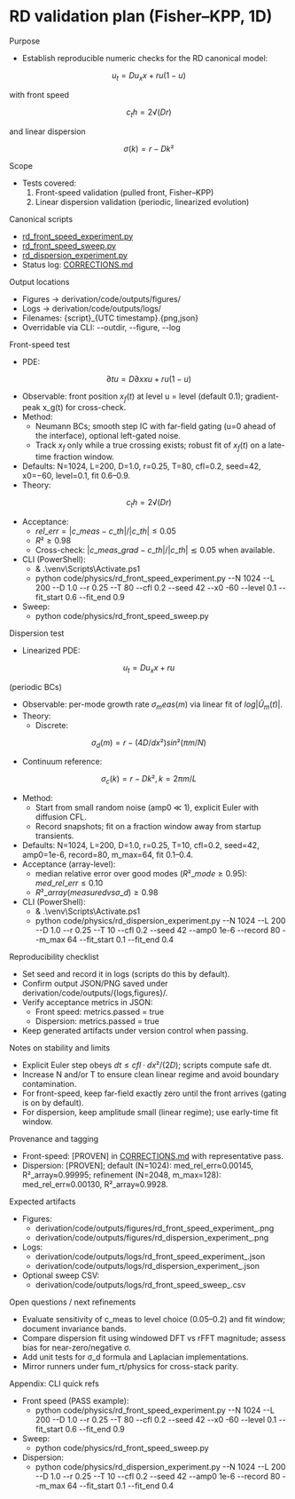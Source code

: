 # RD validation plan (Fisher–KPP, 1D)

Purpose

- Establish reproducible numeric checks for the RD canonical model:

$$
u_t = D u_xx + r u (1 − u)
$$

with front speed 

$$
c_th = 2√(D r)
$$

and linear dispersion 

$$
σ(k) = r − D k²
$$

Scope

- Tests covered:
  1) Front-speed validation (pulled front, Fisher–KPP)
  2) Linear dispersion validation (periodic, linearized evolution)

Canonical scripts

- [rd_front_speed_experiment.py](code/physics/rd_front_speed_experiment.py:1)
- [rd_front_speed_sweep.py](code/physics/rd_front_speed_sweep.py:1)
- [rd_dispersion_experiment.py](code/physics/rd_dispersion_experiment.py:1)
- Status log: [CORRECTIONS.md](CORRECTIONS.md:1)

Output locations

- Figures → derivation/code/outputs/figures/
- Logs → derivation/code/outputs/logs/
- Filenames: {script}_{UTC timestamp}.{png,json}
- Overridable via CLI: --outdir, --figure, --log

Front-speed test

- PDE: 

$$
∂t u = D ∂xx u + r u (1 − u)
$$

- Observable: front position $x_f(t)$ at level u = level (default 0.1); gradient-peak x_g(t) for cross-check.
- Method:
  - Neumann BCs; smooth step IC with far-field gating (u=0 ahead of the interface), optional left-gated noise.
  - Track $x_f$ only while a true crossing exists; robust fit of $x_f(t)$ on a late-time fraction window.
- Defaults: N=1024, L=200, D=1.0, r=0.25, T=80, cfl=0.2, seed=42, x0=−60, level=0.1, fit 0.6–0.9.
- Theory: 

$$
c_th = 2√(D r)
$$

- Acceptance:
  - $rel\_err = |c\_meas − c\_th| / |c\_th| ≤ 0.05$
  - $R² ≥ 0.98$
  - Cross-check: $|c\_meas\_grad − c\_th| / |c\_th| ≲ 0.05$ when available.
- CLI (PowerShell):
  - & .\venv\Scripts\Activate.ps1
  - python code/physics/rd_front_speed_experiment.py --N 1024 --L 200 --D 1.0 --r 0.25 --T 80 --cfl 0.2 --seed 42 --x0 -60 --level 0.1 --fit_start 0.6 --fit_end 0.9
- Sweep:
  - python code/physics/rd_front_speed_sweep.py

Dispersion test

- Linearized PDE: 

$$
u_t = D u_xx + r u
$$

(periodic BCs)

- Observable: per-mode growth rate $σ_meas(m)$ via linear fit of $log|Û_m(t)|$.
- Theory:
  - Discrete:
  
$$
σ_d(m) = r − (4 D / dx²) sin²(π m / N)
$$

- Continuum reference:
  
$$
σ_c(k) = r − D k², k = 2π m / L
$$

- Method:
  - Start from small random noise (amp0 ≪ 1), explicit Euler with diffusion CFL.
  - Record snapshots; fit on a fraction window away from startup transients.
- Defaults: N=1024, L=200, D=1.0, r=0.25, T=10, cfl=0.2, seed=42, amp0=1e-6, record=80, m_max=64, fit 0.1–0.4.
- Acceptance (array-level):
  - median relative error over good modes $(R²\_mode ≥ 0.95)$: $med\_rel\_err ≤ 0.10$
  - $R²\_array(measured vs σ\_d) ≥ 0.98$
- CLI (PowerShell):
  - & .\venv\Scripts\Activate.ps1
  - python code/physics/rd_dispersion_experiment.py --N 1024 --L 200 --D 1.0 --r 0.25 --T 10 --cfl 0.2 --seed 42 --amp0 1e-6 --record 80 --m_max 64 --fit_start 0.1 --fit_end 0.4

Reproducibility checklist

- Set seed and record it in logs (scripts do this by default).
- Confirm output JSON/PNG saved under derivation/code/outputs/{logs,figures}/.
- Verify acceptance metrics in JSON:
  - Front speed: metrics.passed = true
  - Dispersion: metrics.passed = true
- Keep generated artifacts under version control when passing.

Notes on stability and limits

- Explicit Euler step obeys $dt ≤ cfl · dx²/(2D)$\; scripts compute safe dt.
- Increase N and/or T to ensure clean linear regime and avoid boundary contamination.
- For front-speed, keep far-field exactly zero until the front arrives (gating is on by default).
- For dispersion, keep amplitude small (linear regime); use early-time fit window.

Provenance and tagging

- Front-speed: [PROVEN] in [CORRECTIONS.md](CORRECTIONS.md:1) with representative pass.
- Dispersion: [PROVEN]; default (N=1024): med_rel_err≈0.00145, R²_array≈0.99995; refinement (N=2048, m_max=128): med_rel_err≈0.00130, R²_array≈0.9928.

Expected artifacts

- Figures:
  - derivation/code/outputs/figures/rd_front_speed_experiment_<UTC>.png
  - derivation/code/outputs/figures/rd_dispersion_experiment_<UTC>.png
- Logs:
  - derivation/code/outputs/logs/rd_front_speed_experiment_<UTC>.json
  - derivation/code/outputs/logs/rd_dispersion_experiment_<UTC>.json
- Optional sweep CSV:
  - derivation/code/outputs/logs/rd_front_speed_sweep_<UTC>.csv

Open questions / next refinements

- Evaluate sensitivity of c_meas to level choice (0.05–0.2) and fit window; document invariance bands.
- Compare dispersion fit using windowed DFT vs rFFT magnitude; assess bias for near-zero/negative σ.
- Add unit tests for σ_d formula and Laplacian implementations.
- Mirror runners under fum_rt/physics for cross-stack parity.

Appendix: CLI quick refs

- Front speed (PASS example):
  - python code/physics/rd_front_speed_experiment.py --N 1024 --L 200 --D 1.0 --r 0.25 --T 80 --cfl 0.2 --seed 42 --x0 -60 --level 0.1 --fit_start 0.6 --fit_end 0.9
- Sweep:
  - python code/physics/rd_front_speed_sweep.py
- Dispersion:
  - python code/physics/rd_dispersion_experiment.py --N 1024 --L 200 --D 1.0 --r 0.25 --T 10 --cfl 0.2 --seed 42 --amp0 1e-6 --record 80 --m_max 64 --fit_start 0.1 --fit_end 0.4
